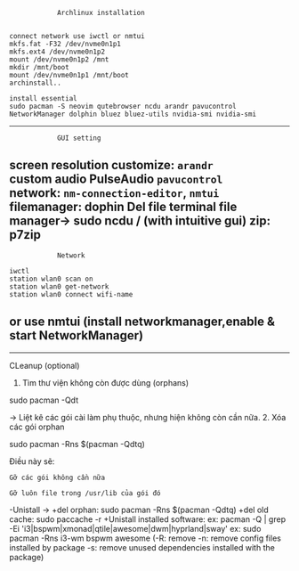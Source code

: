                 Archlinux installation

    
    connect network use iwctl or nmtui
    mkfs.fat -F32 /dev/nvme0n1p1
    mkfs.ext4 /dev/nvme0n1p2
    mount /dev/nvme0n1p2 /mnt
    mkdir /mnt/boot
    mount /dev/nvme0n1p1 /mnt/boot
    archinstall..

    install essential
    sudo pacman -S neovim qutebrowser ncdu arandr pavucontrol NetworkManager dolphin bluez bluez-utils nvidia-smi nvidia-smi
------------------------------------------------------------------------------------------------------------------------------------------
                GUI setting
 screen resolution customize: `arandr`                          
 custom audio PulseAudio                 `pavucontrol`                  
 network:                    `nm-connection-editor`, `nmtui`                                    
 filemanager:  dophin
 Del file terminal file manager-> sudo ncdu / (with intuitive gui)
 zip: p7zip
------------------------------------------------------------------------------------------------------------------------------------------
                Network

    iwctl
    station wlan0 scan on
    station wlan0 get-network
    station wlan0 connect wifi-name

or use nmtui (install networkmanager,enable & start NetworkManager)
------------------------------------------------------------------------------------------------------------------------------------------
------------------------------------------------------------------------------------------------------------------------------------------
CLeanup (optional)
1. Tìm thư viện không còn được dùng (orphans)
  
  sudo pacman -Qdt

→ Liệt kê các gói cài làm phụ thuộc, nhưng hiện không còn cần nữa.
 2. Xóa các gói orphan
  
  sudo pacman -Rns $(pacman -Qdtq)

Điều này sẽ:

    Gỡ các gói không cần nữa

    Gỡ luôn file trong /usr/lib của gói đó

-Unistall -> 
  +del orphan: sudo pacman -Rns $(pacman -Qdtq)
  +del old cache: sudo paccache -r
  +Unistall installed software: ex: pacman -Q | grep -Ei 'i3|bspwm|xmonad|qtile|awesome|dwm|hyprland|sway'
                                ex: sudo pacman -Rns i3-wm bspwm awesome (-R: remove  -n: remove config files installed by package  -s: remove unused dependencies installed with the package)
